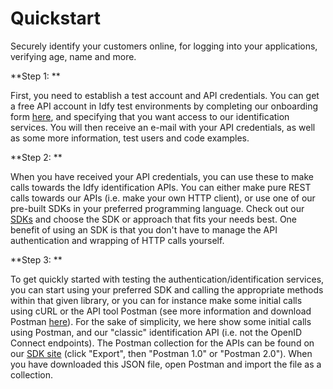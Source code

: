 # Quickstart

Securely identify your customers online, for logging into your applications, verifying age, name and more.

**Step 1: **

First, you need to establish a test account and API credentials. You can get a free API account in Idfy test environments by completing our onboarding form [here](https://onboard.idfy.io), and specifying that you want access to our identification services. You will then receive an e-mail with your API credentials, as well as some more information, test users and code examples.

**Step 2: **

When you have received your API credentials, you can use these to make calls towards the Idfy identification APIs. You can either make pure REST calls towards our APIs \(i.e. make your own HTTP client\), or use one of our pre-built SDKs in your preferred programming language. Check out our [SDKs](https://developer.idfy.io/sdk) and choose the SDK or approach that fits your needs best. One benefit of using an SDK is that you don't have to manage the API authentication and wrapping of HTTP calls yourself.

**Step 3: **

To get quickly started with testing the authentication/identification services, you can start using your preferred SDK and calling the appropriate methods within that given library, or you can for instance make some initial calls using cURL or the API tool Postman \(see more information and download Postman [here](https://www.getpostman.com)\). For the sake of simplicity, we here show some initial calls using Postman, and our "classic" identification API \(i.e. not the OpenID Connect endpoints\). The Postman collection for the APIs can be found on our [SDK site](https://developer.idfy.io/sdk) \(click "Export", then "Postman 1.0" or "Postman 2.0"\). When you have downloaded this JSON file, open Postman and import the file as a collection.

